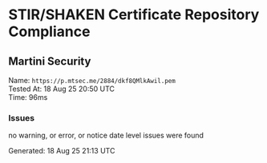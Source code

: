 # STIR/SHAKEN Certificate Repository Compliance

## Martini Security

Name: `https://p.mtsec.me/2884/dkf8QMlkAwil.pem`\
Tested At: 18 Aug 25 20:50 UTC\
Time: 96ms

### Issues

no warning, or error, or notice date level issues were found

Generated: 18 Aug 25 21:13 UTC